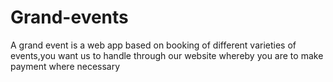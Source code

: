 # Grand-events
A grand event is a web app based on booking of different varieties of events,you want us to handle through our website whereby you are to make payment where necessary
